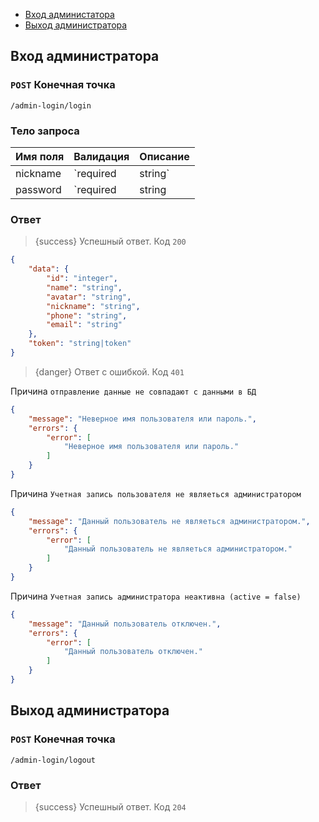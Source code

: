 - [Вход администатора](#login)
- [Выход администратора](#logout)

<a name="login"></a>
## Вход администратора

### `POST` **Конечная точка**
```text
/admin-login/login
```

### Тело запроса


|Имя поля|Валидация|Описание|
|:-|:-|:-|
|nickname|`required|string`|Имя пользователя|
|password|`required|string|min:8|max:20`|Пароль|


### Ответ

> {success} Успешный ответ. Код `200`

```json
{
    "data": {
        "id": "integer",
        "name": "string",
        "avatar": "string",
        "nickname": "string",
        "phone": "string",
        "email": "string"
    },
    "token": "string|token"
}
```

> {danger} Ответ с ошибкой. Код `401`

Причина `отправление данные не совпадают с данными в БД`

```json
{
    "message": "Неверное имя пользователя или пароль.",
    "errors": {
        "error": [
            "Неверное имя пользователя или пароль."
        ]
    }
}
```
Причина `Учетная запись пользователя не являеться администратором`

```json
{
    "message": "Данный пользователь не являеться администратором.",
    "errors": {
        "error": [
            "Данный пользователь не являеться администратором."
        ]
    }
}
```

Причина `Учетная запись администратора неактивна (active = false)`

```json
{
    "message": "Данный пользователь отключен.",
    "errors": {
        "error": [
            "Данный пользователь отключен."
        ]
    }
}
```

<a name="logout"></a>
## Выход администратора

### `POST` **Конечная точка**
```text
/admin-login/logout
```

### Ответ

> {success} Успешный ответ. Код `204`
